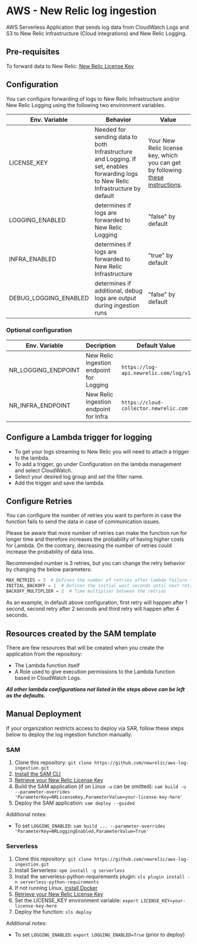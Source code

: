 # AWS - New Relic log ingestion

AWS Serverless Application that sends log data from CloudWatch Logs and S3 to New Relic Infrastructure (Cloud integrations) and New Relic Logging.

## Pre-requisites

To forward data to New Relic: [New Relic License Key](https://docs.newrelic.com/docs/accounts/install-new-relic/account-setup/license-key)

## Configuration

You can configure forwarding of logs to New Relic Infrastructure and/or New Relic Logging using the following two environment variables.

| Env. Variable | Behavior | Value |
|---------------|----------|----------------------------|
| LICENSE_KEY | Needed for sending data to both Infrastructure and Logging. If set, enables forwarding logs to New Relic Infrastructure by default | Your New Relic license key, which you can get by following [these instructions](https://docs.newrelic.com/docs/accounts/install-new-relic/account-setup/license-key).|
| LOGGING_ENABLED | determines if logs are forwarded to New Relic Logging | "false" by default
| INFRA_ENABLED | determines if logs are forwarded to New Relic Infrastructure | "true" by default
| DEBUG_LOGGING_ENABLED | determines if additional, debug logs are output during ingestion runs | "false" by default


### Optional configuration

| Env. Variable | Decription | Default Value |
|---------------|------------|---------------------------|
| NR_LOGGING_ENDPOINT |  New Relic ingestion endpoint for Logging | `https://log-api.newrelic.com/log/v1` |
| NR_INFRA_ENDPOINT |  New Relic ingestion endpoint for Infra | `https://cloud-collector.newrelic.com` |


## Configure a Lambda trigger for logging
- To get your logs streaming to New Relic you will need to attach a trigger to the lambda.
- To add a trigger, go under Configuration on the lambda management and select CloudWatch.
- Select your desired log group and set the filter name.
- Add the trigger and save the lambda.

## Configure Retries

You can configure the number of retries you want to perform in case the function fails to send the data in case of communication issues.

Please be aware that more number of retries can make the function run for longer time and therefore increases the probability of having higher costs for Lambda. On the contrary, decreasing the number of retries could increase the probability of data loss.

Recommended number is 3 retries, but you can change the retry behavior by changing the below parameters:

```python
MAX_RETRIES = 3  # Defines the number of retries after lambda failure to deliver data
INITIAL_BACKOFF = 1  # Defines the initial wait seconds until next retry is executed
BACKOFF_MULTIPLIER = 2  # Time multiplier between the retries
```

As an example, in default above configuration, first retry will happen after 1 second, second retry after 2 seconds and third retry will happen after 4 seconds.

## Resources created by the SAM template

There are few resources that will be created when you create the application from the repository:

- The Lambda function itself
- A Role used to give execution permissions to the Lambda function based in CloudWatch Logs.

**_All other lambda configurations not listed in the steps above can be left as the defaults._**

## Manual Deployment

If your organization restricts access to deploy via SAR, follow these steps below
to deploy the log ingestion function manually.

### SAM

1. Clone this repository: `git clone https://github.com/newrelic/aws-log-ingestion.git`
2. [Install the SAM CLI](https://docs.aws.amazon.com/serverless-application-model/latest/developerguide/serverless-sam-cli-install.html)
3. [Retrieve your New Relic License Key](https://docs.newrelic.com/docs/accounts/install-new-relic/account-setup/license-key)
4. Build the SAM application (if on Linux `-u` can be omitted): `sam build -u --parameter-overrides 'ParameterKey=NRLicenseKey,ParameterValue=your-license-key-here'`
5. Deploy the SAM application: `sam deploy --guided`

Additional notes:

* To set `LOGGING_ENABLED`: `sam build ... --parameter-overrides 'ParameterKey=NRLoggingEnabled,ParameterValue=True'`

### Serverless

1. Clone this repository: `git clone https://github.com/newrelic/aws-log-ingestion.git`
2. Install Serverless: `npm install -g serverless`
3. Install the serverless-python-requirements plugin: `sls plugin install -n serverless-python-requirements`
4. If not running Linux, [install Docker](https://docs.docker.com/install/)
5. [Retrieve your New Relic License Key](https://docs.newrelic.com/docs/accounts/install-new-relic/account-setup/license-key)
6. Set the LICENSE_KEY environment variable: `export LICENSE_KEY=your-license-key-here`
7. Deploy the function: `sls deploy`

Additional notes:

* To set `LOGGING_ENABLED`: `export LOGGING_ENABLED=True` (prior to deploy)
